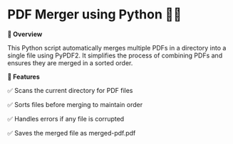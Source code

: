 # PDF Merger using Python 📝🔗

**📌 Overview**

This Python script automatically merges multiple PDFs in a directory into a single file using PyPDF2. It simplifies the process of combining PDFs and ensures they are merged in a sorted order.

**🚀 Features**

✅ Scans the current directory for PDF files

✅ Sorts files before merging to maintain order

✅ Handles errors if any file is corrupted

✅ Saves the merged file as merged-pdf.pdf
